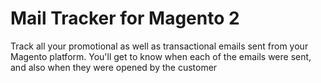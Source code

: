 # Mail Tracker for Magento 2
Track all your promotional as well as transactional emails sent from your Magento platform.
You'll get to know when each of the emails were sent, and also when they were opened by the customer
